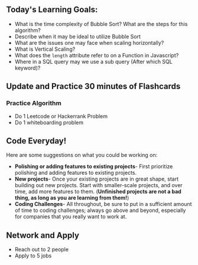 ## Today's Learning Goals:

- What is the time complexity of Bubble Sort? What are the steps for this algorithm?
- Describe when it may be ideal to utilize Bubble Sort
- What are the issues one may face when scaling horizontally?
- What is Vertical Scaling?
- What does the `length` attribute refer to on a Function in Javascript?
- Where in a SQL query may we use a sub query (After which SQL keyword)?

## Update and Practice 30 minutes of Flashcards

### Practice Algorithm
* Do 1 Leetcode or Hackerrank Problem
* Do 1 whiteboarding problem

## Code Everyday!

Here are some suggestions on what you could be working on:

* **Polishing or adding features to existing projects**- First prioritize polishing and adding features to existing projects.
* **New projects**- Once your existing projects are in great shape, start building out new projects. Start with smaller-scale projects, and over time, add more features to them. (**Unfinished projects are not a bad thing, as long as you are learning from them!**)
* **Coding Challenges**- All throughout, be sure to put in a sufficient amount of time to coding challenges; always go above and beyond, especially for companies that you really want to work at.

## Network and Apply

* Reach out to 2 people
* Apply to 5 jobs